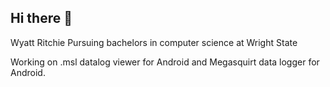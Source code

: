 ## Hi there 👋
Wyatt Ritchie 
Pursuing bachelors in computer science at Wright State

Working on .msl datalog viewer for Android and Megasquirt data logger for Android.

<!--
**WyattRit/WyattRit** is a ✨ _special_ ✨ repository because its `README.md` (this file) appears on your GitHub profile.

Here are some ideas to get you started:

- 🔭 I’m currently working on ...
- 🌱 I’m currently learning ...
- 👯 I’m looking to collaborate on ...
- 🤔 I’m looking for help with ...
- 💬 Ask me about ...
- 📫 How to reach me: ...
- 😄 Pronouns: ...
- ⚡ Fun fact: ...
-->
